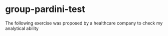 # group-pardini-test
The following exercise was proposed by a healthcare company to check my analytical ability
